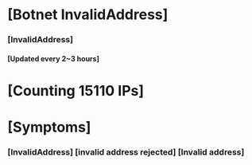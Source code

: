 # [Botnet InvalidAddress]
### [InvalidAddress]
#### [Updated every 2~3 hours]

# [Counting 15110 IPs]

# [Symptoms] 

###   [InvalidAddress] [invalid address rejected] [Invalid address]
